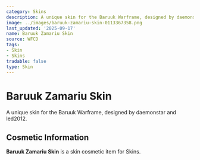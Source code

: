```yaml
---
category: Skins
description: A unique skin for the Baruuk Warframe, designed by daemonstar and led2012.
image: ../images/baruuk-zamariu-skin-0113367358.png
last_updated: '2025-09-17'
name: Baruuk Zamariu Skin
source: WFCD
tags:
- Skin
- Skins
tradable: false
type: Skin
---
```


# Baruuk Zamariu Skin

A unique skin for the Baruuk Warframe, designed by daemonstar and led2012.

## Cosmetic Information

**Baruuk Zamariu Skin** is a skin cosmetic item for Skins.

